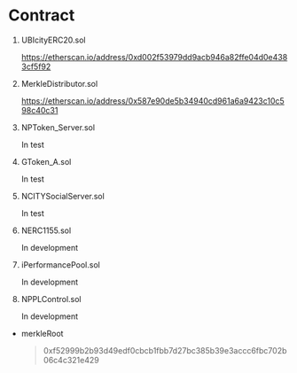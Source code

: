 # Contract

1. UBIcityERC20.sol

   https://etherscan.io/address/0xd002f53979dd9acb946a82ffe04d0e4383cf5f92

2. MerkleDistributor.sol

   https://etherscan.io/address/0x587e90de5b34940cd961a6a9423c10c598c40c31

3. NPToken_Server.sol

   In test

4. GToken_A.sol

   In test

5. NCITYSocialServer.sol

   In test

6. NERC1155.sol

   In development

7. iPerformancePool.sol

   In development

8. NPPLControl.sol

   In development

- merkleRoot

  > 0xf52999b2b93d49edf0cbcb1fbb7d27bc385b39e3accc6fbc702b06c4c321e429
